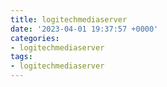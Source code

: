```yaml
---
title: logitechmediaserver
date: '2023-04-01 19:37:57 +0000'
categories:
- logitechmediaserver
tags:
- logitechmediaserver
---
```


